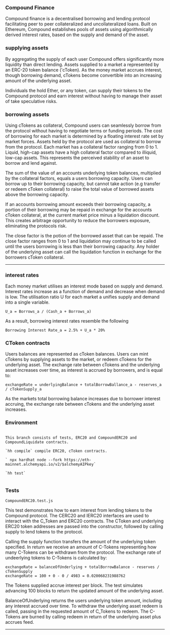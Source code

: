### Compound Finance

Compound finance is a decentralised borrowing and lending protocol facilitating peer to peer collateralized and uncollateralized loans. Built on Ethereum, Compound establishes pools of assets using algorithmically derived interest rates, based on the supply and demand of the asset.

### supplying assets

By aggregating the supply of each user Compound offers significantly more liquidity than direct lending. Assets supplied to a market a represented by an ERC-20 token balance ('cToken). As the money market accrues interest, though borrowing demand, cTokens become convertible into an increasing amount of the underlying asset.

Individuals the hold Ether, or any token, can supply their tokens to the Compound protocol and earn interest without having to manage their asset of take speculative risks.

### borrowing assets

Using cTokens as collateral, Compound users can seamlessly borrow from the protocol without having to negotiate terms or funding periods. The cost of borrowing for each market is determined by a floating interest rate set by market forces. Assets held by the protocol are used as collateral to borrow from the protocol. Each market has a collateral factor ranging from 0 to 1. Liquid, high-cap assets have a high collateral factor compared to illiquid, low-cap assets. This represents the perceived stability of an asset to borrow and lend against.

The sum of the value of an accounts underlying token balances, multiplied by the collateral factors, equals a users borrowing capacity. Users can borrow up to their borrowing capacity, but cannot take action (e.g transfer or redeem cToken collateral) to raise the total value of borrowed assets above the borrowing capacity.

If an accounts borrowing amount exceeds their borrowing capacity, a portion of their borrowing may be repaid in exchange for the accounts cToken collateral, at the current market price minus a liquidation discount. This creates arbitrage opportunity to reduce the borrowers exposure, eliminating the protocols risk.

The close factor is the potion of the borrowed asset that can be repaid. The close factor ranges from 0 to 1 and liquidation may continue to be called until the users borrowing is less than their borrowing capacity. Any holder of the underlying asset can call the liquidation function in exchange for the borrowers cToken collateral.
​

---

### interest rates

Each money market utilises an interest mode based on supply and demand. Interest rates increase as a function of demand and decrease when demand is low. The utilisation ratio U for each market a unifies supply and demand into a single variable.

`U_a = Borrows_a / (Cash_a + Borrows_a)`

As a result, borrowing interest rates resemble the following

`Borrowing Interest Rate_a = 2.5% + U_a * 20%`

### CToken contracts

Users balances are represented as cToken balances. Users can mint cTokens by supplying assets to the market, or redeem cTokens for the underlying asset. The exchange rate between cTokens and the underlying asset increases over time, as interest is accrued by borrowers, and is equal to:

`exchangeRate = underlyingBalance + totalBorrowBallance_a - reserves_a / cTokenSupply_a`

As the markets total borrowing balance increases due to borrower interest accruing, the exchange rate between cTokens and the underlying asset increases.

### Environment

```

This branch consists of tests, ERC20 and CompoundERC20 and CompoundLiquidate contracts.

`hh compile` compile ERC20, cToken contracts.

` npx hardhat node --fork https://eth-mainnet.alchemyapi.io/v2/$alchemyAIPkey`

`hh test`


```

### Tests

`CompoundERC20.test.js`

This test demonstrates how to earn interest from lending tokens to the Compound protocol. The CERC20 and IERC20 interfaces are used to interact with the C_Token and ERC20 contracts. The CToken and underlying ERC20 token addresses are passed into the constructor, followed by calling supply to lend tokens to the protocol.

Calling the supply function transfers the amount of the underlying token specified. In return we receive an amount of C-Tokens representing how many C-Tokens can be withdrawn from the protocol. The exchange rate of undeerlying tokens to C-Tokens is calculated by:

```
exchangeRate = balanceOfUnderlying + totalBorrowBalance - reserves / cTokenSupply
exchangeRate = 100 + 0 - 0 / 4983 = 0.020068231988762
```

The Tokens supplied accrue interest per block. The test simulates advancing 100 blocks to return the updated amount of the underlying asset.

BalanceOfUnderlying returns the users underlying token amount, including any interest accrued over time. To withdraw the underlying asset redeem is called, passing in the requested amount of C_Tokens to redeem. The C-Tokens are burned by calling redeem in return of the underlying asset plus accrues feed.

---
